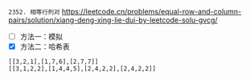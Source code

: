 
`2352. 相等行列对` https://leetcode.cn/problems/equal-row-and-column-pairs/solution/xiang-deng-xing-lie-dui-by-leetcode-solu-gvcg/
- [ ] 方法一：模拟
- [x] 方法二：哈希表

```
[[3,2,1],[1,7,6],[2,7,7]]
[[3,1,2,2],[1,4,4,5],[2,4,2,2],[2,4,2,2]]
```
